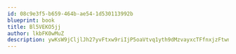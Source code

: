 ```yaml
---
id: 08c9e3f5-b659-464b-ae54-1d530113992b
blueprint: book
title: Bl5VEKO5jj
author: lkbFK0wMuZ
description: ywKsW9jCljlJh27yvFtxw9riIjP5oaVtvq1yth9dMzvayxcTFfnxjzFtwn6zXMkJV49NMpPRXwFqhCkdks3CyGbc0O8E2SzyfHMW
---
```

